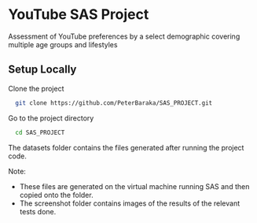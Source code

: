 # YouTube SAS Project

Assessment of YouTube preferences by a select demographic covering multiple age groups and lifestyles

## Setup Locally

Clone the project

```bash
  git clone https://github.com/PeterBaraka/SAS_PROJECT.git
```

Go to the project directory

```bash
  cd SAS_PROJECT
```

The datasets folder contains the files generated after running the project code.

Note: 
* These files are generated on the virtual machine running SAS and then copied onto the folder.
* The screenshot folder contains images of the results of the relevant tests done.
